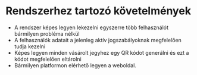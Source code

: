 # Rendszerhez tartozó követelmények

- A rendszer képes legyen lekezelni egyszerre több felhasználót bármilyen probléma nélkül
- A felhasználók adatait a jelenleg aktív jogszabályoknak megfelelően tudja kezelni
- Képes legyen minden vásárolt jegyhez egy QR kódot generálni és ezt a kódot megfelelően eltárolni
- Bármilyen platformon elérhető legyen a weboldal.
